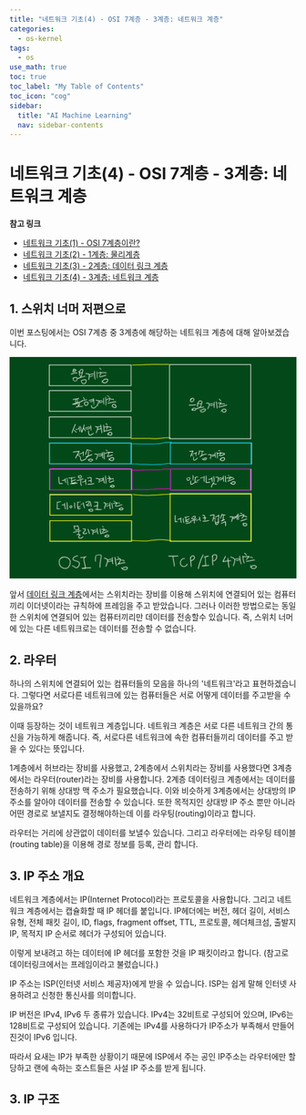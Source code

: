 ```yaml
---
title: "네트워크 기초(4) - OSI 7계층 - 3계층: 네트워크 계층" 
categories:
  - os-kernel
tags:
  - os
use_math: true
toc: true
toc_label: "My Table of Contents"
toc_icon: "cog"
sidebar:
  title: "AI Machine Learning"
  nav: sidebar-contents
---
```


# 네트워크 기초(4) - OSI 7계층 - 3계층: 네트워크 계층

**참고 링크**

* [네트워크 기초(1) - OSI 7계층이란?](https://losskatsu.github.io/os-kernel/network-basic01/)
* [네트워크 기초(2) - 1계층: 물리계층](https://losskatsu.github.io/os-kernel/network-basic02/)
* [네트워크 기초(3) - 2계층: 데이터 링크 계층](https://losskatsu.github.io/os-kernel/network-basic03/)
* [네트워크 기초(4) - 3계층: 네트워크 계층](https://losskatsu.github.io/os-kernel/network-basic04/)


## 1. 스위치 너머 저편으로

이번 포스팅에서는 OSI 7계층 중 3계층에 해당하는 네트워크 계층에 대해 알아보겠습니다. 

<center><img src="/assets/images/os/network-basic/network02.jpg" width="800"></center>

앞서 [데이터 링크 계층](https://losskatsu.github.io/os-kernel/network-basic03/)에서는 스위치라는 장비를 이용해 스위치에 연결되어 있는 
컴퓨터끼리 이더넷이라는 규칙하에 프레임을 주고 받았습니다. 
그러나 이러한 방법으로는 동일한 스위치에 연결되어 있는 컴퓨터끼리만 데이터를 전송할수 있습니다. 
즉, 스위치 너머에 있는 다른 네트워크로는 데이터를 전송할 수 없습니다. 


## 2. 라우터

하나의 스위치에 연결되어 있는 컴퓨터들의 모음을 하나의 '네트워크'라고 표현하겠습니다. 
그렇다면 서로다른 네트워크에 있는 컴퓨터들은 서로 어떻게 데이터를 주고받을 수 있을까요? 

이때 등장하는 것이 네트워크 계층입니다. 네트워크 계층은 서로 다른 네트워크 간의 통신을 가능하게 해줍니다. 
즉, 서로다른 네트워크에 속한 컴퓨터들끼리 데이터를 주고 받을 수 있다는 뜻입니다. 

1계층에서 허브라는 장비를 사용했고, 2계층에서 스위치라는 장비를 사용했다면 
3계층에서는 라우터(router)라는 장비를 사용합니다. 
2계층 데이터링크 계층에서는 데이터를 전송하기 위해 상대방 맥 주소가 필요했습니다. 
이와 비슷하게 3계층에서는 상대방의 IP 주소를 알아야 데이터를 전송할 수 있습니다. 
또한 목적지인 상대방 IP 주소 뿐만 아니라 어떤 경로로 보낼지도 결정해야하는데 이를 라우팅(routing)이라고 합니다. 

라우터는 거리에 상관없이 데이터를 보낼수 있습니다. 그리고 라우터에는 라우팅 테이블(routing table)을 이용해 
경로 정보를 등록, 관리 합니다. 

## 3. IP 주소 개요

네트워크 계층에서는 IP(Internet Protocol)라는 프로토콜을 사용합니다. 
그리고 네트워크 계층에서는 캡슐화할 때 IP 헤더를 붙입니다. 
IP헤더에는 버전, 헤더 길이, 서비스 유형, 전체 패킷 길이, ID, flags, fragment offset, TTL, 
프로토콜, 헤더체크섬, 출발지 IP, 목적지 IP 순서로 헤더가 구성되어 있습니다. 

이렇게 보내려고 하는 데이터에 IP 헤더를 포함한 것을 IP 패킷이라고 합니다. 
(참고로 데이터링크에서는 프레임이라고 불렀습니다.)

IP 주소는 ISP(인터넷 서비스 제공자)에게 받을 수 있습니다. 
ISP는 쉽게 말해 인터넷 사용하려고 신청한 통신사를 의미합니다. 

IP 버전은 IPv4, IPv6 두 종류가 있습니다. 
IPv4는 32비트로 구성되어 있으며, IPv6는 128비트로 구성되어 있습니다. 
기존에는 IPv4를 사용하다가 IP주소가 부족해서 만들어진것이 IPv6 입니다. 

따라서 요새는 IP가 부족한 상황이기 때문에 
ISP에서 주는 공인 IP주소는 라우터에만 할당하고 
랜에 속하는 호스트들은 사설 IP 주소를 받게 됩니다. 


## 3. IP 구조
